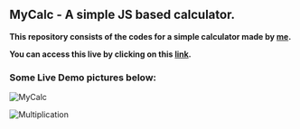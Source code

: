 ## MyCalc - A simple JS based calculator.
**This repository consists of the codes for a simple calculator made by [me](https://github.com/jakaria9001).**

**You can access this live by clicking on this [link](https://mycalculatorap.netlify.app/).**

### Some Live Demo pictures below: 
![MyCalc](https://user-images.githubusercontent.com/41715205/137982503-4af32507-75f4-46c7-b32e-11084d5866dc.png)

![Multiplication](https://user-images.githubusercontent.com/41715205/137982611-8a68c8b9-7c0a-49d4-8197-5ee9235f2018.png)

